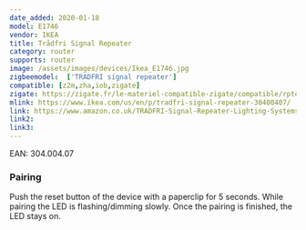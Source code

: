 ```yaml
---
date_added: 2020-01-18
model: E1746
vendor: IKEA
title: Trådfri Signal Repeater
category: router
supports: router
image: /assets/images/devices/Ikea_E1746.jpg
zigbeemodel:  ['TRADFRI signal repeater']
compatible: [z2m,zha,iob,zigate]
zigate: https://zigate.fr/le-materiel-compatible-zigate/compatible/rpteurchargeurusb
mlink: https://www.ikea.com/us/en/p/tradfri-signal-repeater-30400407/
link: https://www.amazon.co.uk/TRADFRI-Signal-Repeater-Lighting-Systems/dp/B07ND123RH/
link2: 
link3: 
---
```

EAN: 304.004.07

### Pairing
Push the reset button of the device with a paperclip for 5 seconds.
While pairing the LED is flashing/dimming slowly. Once the pairing is finished, the LED stays on. 